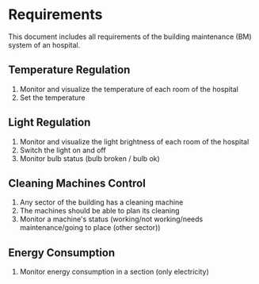 # Requirements

This document includes all requirements of the building maintenance (BM) system of an hospital.

## Temperature Regulation
1. Monitor and visualize the temperature of each room of the hospital
2. Set the temperature

## Light Regulation
1. Monitor and visualize the light brightness of each room of the hospital
2. Switch the light on and off
3. Monitor bulb status (bulb broken / bulb ok)

## Cleaning Machines Control
1. Any sector of the building has a cleaning machine
2. The machines should be able to plan its cleaning
3. Monitor a machine's status (working/not working/needs maintenance/going to place (other sector))

## Energy Consumption
1. Monitor energy consumption in a section (only electricity)
